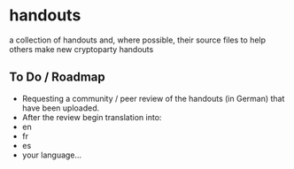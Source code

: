 handouts
========

a collection of handouts and, where possible, their source files to help others make new cryptoparty handouts

To Do / Roadmap
---------------
  * Requesting a community / peer review of the handouts (in German) that have been uploaded.
  * After the review begin translation into:
  * en
  * fr
  * es
  * your language...
